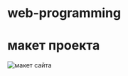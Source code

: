 # web-programming


# макет проекта
![макет сайта](https://github.com/vekintseva/web-programming/assets/89837007/eda84b7c-ed90-408d-b8de-d587a782f2ce)
